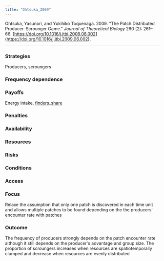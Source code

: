 ```yaml
---
title: "Ohtsuka_2009"
---
```


Ohtsuka, Yasunori, and Yukihiko Toquenaga. 2009. “The Patch Distributed Producer–Scrounger Game.” _Journal of Theoretical Biology_ 260 (2): 261–66. [https://doi.org/10.1016/j.jtbi.2009.06.002](https://doi.org/10.1016/j.jtbi.2009.06.002).

---

### Strategies
Producers, scroungers

### Frequency dependence

### Payoffs
Energy intake, [finders_share](../topics/finders_share.md)

### Penalties

### Availability

### Resources

### Risks

### Conditions

### Access

### Focus
Relaxe the assumption that only one patch is discovered in each time unit and allows multiple patches to be found depending on the the producers' encounter rate with patches

### Outcome
The frequency of producers strongly depends on the patch encounter rate although it still depends on the producer's advantage and group size. The proportion of scroungers increases when resources are spatiotemporally clumped and decrease when resources are evenly distributed